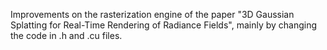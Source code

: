 Improvements on the rasterization engine of the paper "3D Gaussian Splatting for Real-Time Rendering of Radiance Fields", mainly by changing the code in .h and .cu files.